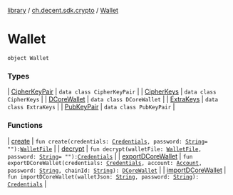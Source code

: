 [library](../../index.md) / [ch.decent.sdk.crypto](../index.md) / [Wallet](./index.md)

# Wallet

`object Wallet`

### Types

| [CipherKeyPair](-cipher-key-pair/index.md) | `data class CipherKeyPair` |
| [CipherKeys](-cipher-keys/index.md) | `data class CipherKeys` |
| [DCoreWallet](-d-core-wallet/index.md) | `data class DCoreWallet` |
| [ExtraKeys](-extra-keys/index.md) | `data class ExtraKeys` |
| [PubKeyPair](-pub-key-pair/index.md) | `data class PubKeyPair` |

### Functions

| [create](create.md) | `fun create(credentials: `[`Credentials`](../-credentials/index.md)`, password: `[`String`](https://kotlinlang.org/api/latest/jvm/stdlib/kotlin/-string/index.html)` = ""): `[`WalletFile`](../-wallet-file/index.md) |
| [decrypt](decrypt.md) | `fun decrypt(walletFile: `[`WalletFile`](../-wallet-file/index.md)`, password: `[`String`](https://kotlinlang.org/api/latest/jvm/stdlib/kotlin/-string/index.html)` = ""): `[`Credentials`](../-credentials/index.md) |
| [exportDCoreWallet](export-d-core-wallet.md) | `fun exportDCoreWallet(credentials: `[`Credentials`](../-credentials/index.md)`, account: `[`Account`](../../ch.decent.sdk.model/-account/index.md)`, password: `[`String`](https://kotlinlang.org/api/latest/jvm/stdlib/kotlin/-string/index.html)`, chainId: `[`String`](https://kotlinlang.org/api/latest/jvm/stdlib/kotlin/-string/index.html)`): `[`DCoreWallet`](-d-core-wallet/index.md) |
| [importDCoreWallet](import-d-core-wallet.md) | `fun importDCoreWallet(walletJson: `[`String`](https://kotlinlang.org/api/latest/jvm/stdlib/kotlin/-string/index.html)`, password: `[`String`](https://kotlinlang.org/api/latest/jvm/stdlib/kotlin/-string/index.html)`): `[`Credentials`](../-credentials/index.md) |

